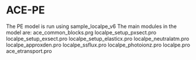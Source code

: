 # ACE-PE
The PE model is run using sample_localpe_v6
The main modules in the model are:
ace_common_blocks.prg
localpe_setup_pxsect.pro
localpe_setup_exsect.pro
localpe_setup_elasticx.pro
localpe_neutralatm.pro
localpe_approxden.pro
localpe_ssflux.pro
localpe_photoionz.pro
localpe.pro
ace_etransport.pro
